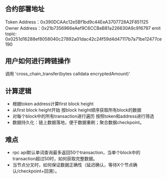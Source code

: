 # 
## 合约部署地址
Token Address：0x390DCAAc12e5Bf1bd9c44EeA3707728A2F851125
Owner Address：0x21b7356966eAef9C6CCBeB81a226630A9c916797
emit topic: 0x0251d16288ef8058040c27892a01dac42c24f59d4d47117b7a71be12477ce190
## 用户如何进行跨链操作
调用 'cross_chain_transfer(bytes calldata encryptedAmount)'
## 计算逻辑
 - 根据token address计算first block height
 - 从first block height开始 按block height顺序获取所有block的数据
 - 对每个block中的所有transaction进行遍历 按照token和address进行筛选
 - 数据持久化：链上数据落地，便于数据重刷；聚合数据checkpoint。
## 难点
 - rpc api默认单词查询最多返回50个transaction，当单个block中的transaction超过50时，如何获取完整数据。
 - 当节点分叉时，如何保证数据正确性（延迟确认，等待X个节点确认/checkpoint+回溯）。